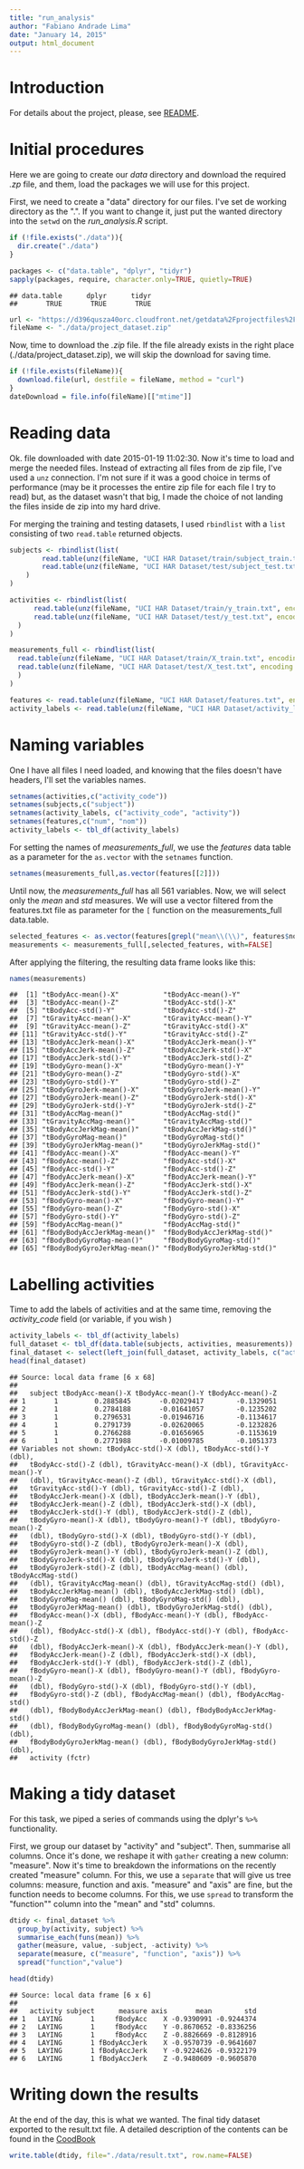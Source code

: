 ```yaml
---
title: "run_analysis"
author: "Fabiano Andrade Lima"
date: "January 14, 2015"
output: html_document
---
```

# Introduction 

For details about the project, please, see [README](./README.md).

# Initial procedures

Here we are going to create our *data* directory and download the required *.zp* file, and them, load the packages we will use for this project.

First, we need to create a "data" directory for our files. I've set de working directory as the ".". If you want to change it, just put the wanted directory into the `setwd` on the *run_analysis.R* script.


```r
if (!file.exists("./data")){
  dir.create("./data")
}

packages <- c("data.table", "dplyr", "tidyr")
sapply(packages, require, character.only=TRUE, quietly=TRUE)
```

```
## data.table      dplyr      tidyr 
##       TRUE       TRUE       TRUE
```

```r
url <- "https://d396qusza40orc.cloudfront.net/getdata%2Fprojectfiles%2FUCI%20HAR%20Dataset.zip"
fileName <- "./data/project_dataset.zip"
```


Now, time to download the *.zip* file. If the file already exists in the right place (./data/project_dataset.zip), we will skip the download for saving time.


```r
if (!file.exists(fileName)){
  download.file(url, destfile = fileName, method = "curl")
}
dateDownload = file.info(fileName)[["mtime"]]
```

# Reading data

Ok. file downloaded with date 2015-01-19 11:02:30. Now it's time to load and merge the needed files. Instead of extracting all files from de zip file, I've used a `unz` connection. I'm not sure if it was a good choice in terms of performance (may be it processes the entire zip file for each file I try to read) but, as the dataset wasn't that big, I made the choice of not landing the files inside de zip into my hard drive.

For merging the training and testing datasets, I used `rbindlist` with a `list` consisting of two `read.table` returned objects.


```r
subjects <- rbindlist(list(
        read.table(unz(fileName, "UCI HAR Dataset/train/subject_train.txt", encoding = getOption("encoding"))),
        read.table(unz(fileName, "UCI HAR Dataset/test/subject_test.txt", encoding = getOption("encoding")))
    )
)

activities <- rbindlist(list(
      read.table(unz(fileName, "UCI HAR Dataset/train/y_train.txt", encoding = getOption("encoding"))),
      read.table(unz(fileName, "UCI HAR Dataset/test/y_test.txt", encoding = getOption("encoding")))
  )
)

measurements_full <- rbindlist(list(
  read.table(unz(fileName, "UCI HAR Dataset/train/X_train.txt", encoding = getOption("encoding"))),
  read.table(unz(fileName, "UCI HAR Dataset/test/X_test.txt", encoding = getOption("encoding")))
  )
)

features <- read.table(unz(fileName, "UCI HAR Dataset/features.txt", encoding = getOption("encoding")))
activity_labels <- read.table(unz(fileName, "UCI HAR Dataset/activity_labels.txt", encoding = getOption("encoding")))
```

# Naming variables

One I have all files I need loaded, and knowing that the files doesn't have headers,  I'll set the variables names.


```r
setnames(activities,c("activity_code")) 
setnames(subjects,c("subject")) 
setnames(activity_labels, c("activity_code", "activity"))
setnames(features,c("num", "nom"))
activity_labels <- tbl_df(activity_labels)
```

For setting the names of *measurements_full*, we use the *features* data table as a parameter for the `as.vector` with the `setnames` function.


```r
setnames(measurements_full,as.vector(features[[2]]))
```

Until now, the *measurements_full* has all 561 variables. Now, we will select only the *mean* and *std* measures. We will use a vector filtered from the features.txt file as parameter for the `[` function on the measurements_full data.table.


```r
selected_features <- as.vector(features[grepl("mean\\(\\)", features$nom) | grepl("std\\(\\)", features$nom),][[2]])
measurements <- measurements_full[,selected_features, with=FALSE]
```

After applying the filtering, the resulting data frame looks like this:


```r
names(measurements)
```

```
##  [1] "tBodyAcc-mean()-X"           "tBodyAcc-mean()-Y"          
##  [3] "tBodyAcc-mean()-Z"           "tBodyAcc-std()-X"           
##  [5] "tBodyAcc-std()-Y"            "tBodyAcc-std()-Z"           
##  [7] "tGravityAcc-mean()-X"        "tGravityAcc-mean()-Y"       
##  [9] "tGravityAcc-mean()-Z"        "tGravityAcc-std()-X"        
## [11] "tGravityAcc-std()-Y"         "tGravityAcc-std()-Z"        
## [13] "tBodyAccJerk-mean()-X"       "tBodyAccJerk-mean()-Y"      
## [15] "tBodyAccJerk-mean()-Z"       "tBodyAccJerk-std()-X"       
## [17] "tBodyAccJerk-std()-Y"        "tBodyAccJerk-std()-Z"       
## [19] "tBodyGyro-mean()-X"          "tBodyGyro-mean()-Y"         
## [21] "tBodyGyro-mean()-Z"          "tBodyGyro-std()-X"          
## [23] "tBodyGyro-std()-Y"           "tBodyGyro-std()-Z"          
## [25] "tBodyGyroJerk-mean()-X"      "tBodyGyroJerk-mean()-Y"     
## [27] "tBodyGyroJerk-mean()-Z"      "tBodyGyroJerk-std()-X"      
## [29] "tBodyGyroJerk-std()-Y"       "tBodyGyroJerk-std()-Z"      
## [31] "tBodyAccMag-mean()"          "tBodyAccMag-std()"          
## [33] "tGravityAccMag-mean()"       "tGravityAccMag-std()"       
## [35] "tBodyAccJerkMag-mean()"      "tBodyAccJerkMag-std()"      
## [37] "tBodyGyroMag-mean()"         "tBodyGyroMag-std()"         
## [39] "tBodyGyroJerkMag-mean()"     "tBodyGyroJerkMag-std()"     
## [41] "fBodyAcc-mean()-X"           "fBodyAcc-mean()-Y"          
## [43] "fBodyAcc-mean()-Z"           "fBodyAcc-std()-X"           
## [45] "fBodyAcc-std()-Y"            "fBodyAcc-std()-Z"           
## [47] "fBodyAccJerk-mean()-X"       "fBodyAccJerk-mean()-Y"      
## [49] "fBodyAccJerk-mean()-Z"       "fBodyAccJerk-std()-X"       
## [51] "fBodyAccJerk-std()-Y"        "fBodyAccJerk-std()-Z"       
## [53] "fBodyGyro-mean()-X"          "fBodyGyro-mean()-Y"         
## [55] "fBodyGyro-mean()-Z"          "fBodyGyro-std()-X"          
## [57] "fBodyGyro-std()-Y"           "fBodyGyro-std()-Z"          
## [59] "fBodyAccMag-mean()"          "fBodyAccMag-std()"          
## [61] "fBodyBodyAccJerkMag-mean()"  "fBodyBodyAccJerkMag-std()"  
## [63] "fBodyBodyGyroMag-mean()"     "fBodyBodyGyroMag-std()"     
## [65] "fBodyBodyGyroJerkMag-mean()" "fBodyBodyGyroJerkMag-std()"
```

# Labelling activities

Time to add the labels of activities and at the same time, removing the *activity_code* field (or variable, if you wish )


```r
activity_labels <- tbl_df(activity_labels)
full_dataset <- tbl_df(data.table(subjects, activities, measurements))
final_dataset <- select(left_join(full_dataset, activity_labels, c("activity_code"), copy=TRUE),-(activity_code))
head(final_dataset)
```

```
## Source: local data frame [6 x 68]
## 
##   subject tBodyAcc-mean()-X tBodyAcc-mean()-Y tBodyAcc-mean()-Z
## 1       1         0.2885845       -0.02029417        -0.1329051
## 2       1         0.2784188       -0.01641057        -0.1235202
## 3       1         0.2796531       -0.01946716        -0.1134617
## 4       1         0.2791739       -0.02620065        -0.1232826
## 5       1         0.2766288       -0.01656965        -0.1153619
## 6       1         0.2771988       -0.01009785        -0.1051373
## Variables not shown: tBodyAcc-std()-X (dbl), tBodyAcc-std()-Y (dbl),
##   tBodyAcc-std()-Z (dbl), tGravityAcc-mean()-X (dbl), tGravityAcc-mean()-Y
##   (dbl), tGravityAcc-mean()-Z (dbl), tGravityAcc-std()-X (dbl),
##   tGravityAcc-std()-Y (dbl), tGravityAcc-std()-Z (dbl),
##   tBodyAccJerk-mean()-X (dbl), tBodyAccJerk-mean()-Y (dbl),
##   tBodyAccJerk-mean()-Z (dbl), tBodyAccJerk-std()-X (dbl),
##   tBodyAccJerk-std()-Y (dbl), tBodyAccJerk-std()-Z (dbl),
##   tBodyGyro-mean()-X (dbl), tBodyGyro-mean()-Y (dbl), tBodyGyro-mean()-Z
##   (dbl), tBodyGyro-std()-X (dbl), tBodyGyro-std()-Y (dbl),
##   tBodyGyro-std()-Z (dbl), tBodyGyroJerk-mean()-X (dbl),
##   tBodyGyroJerk-mean()-Y (dbl), tBodyGyroJerk-mean()-Z (dbl),
##   tBodyGyroJerk-std()-X (dbl), tBodyGyroJerk-std()-Y (dbl),
##   tBodyGyroJerk-std()-Z (dbl), tBodyAccMag-mean() (dbl), tBodyAccMag-std()
##   (dbl), tGravityAccMag-mean() (dbl), tGravityAccMag-std() (dbl),
##   tBodyAccJerkMag-mean() (dbl), tBodyAccJerkMag-std() (dbl),
##   tBodyGyroMag-mean() (dbl), tBodyGyroMag-std() (dbl),
##   tBodyGyroJerkMag-mean() (dbl), tBodyGyroJerkMag-std() (dbl),
##   fBodyAcc-mean()-X (dbl), fBodyAcc-mean()-Y (dbl), fBodyAcc-mean()-Z
##   (dbl), fBodyAcc-std()-X (dbl), fBodyAcc-std()-Y (dbl), fBodyAcc-std()-Z
##   (dbl), fBodyAccJerk-mean()-X (dbl), fBodyAccJerk-mean()-Y (dbl),
##   fBodyAccJerk-mean()-Z (dbl), fBodyAccJerk-std()-X (dbl),
##   fBodyAccJerk-std()-Y (dbl), fBodyAccJerk-std()-Z (dbl),
##   fBodyGyro-mean()-X (dbl), fBodyGyro-mean()-Y (dbl), fBodyGyro-mean()-Z
##   (dbl), fBodyGyro-std()-X (dbl), fBodyGyro-std()-Y (dbl),
##   fBodyGyro-std()-Z (dbl), fBodyAccMag-mean() (dbl), fBodyAccMag-std()
##   (dbl), fBodyBodyAccJerkMag-mean() (dbl), fBodyBodyAccJerkMag-std()
##   (dbl), fBodyBodyGyroMag-mean() (dbl), fBodyBodyGyroMag-std() (dbl),
##   fBodyBodyGyroJerkMag-mean() (dbl), fBodyBodyGyroJerkMag-std() (dbl),
##   activity (fctr)
```

# Making a tidy dataset

For this task, we piped a series of commands using the dplyr's `%>%` functionality.

First, we group our dataset by "activity" and "subject". Then, summarise all columns. Once it's done, we reshape it with `gather` creating a new column: "measure". Now it's time to breakdown the informations on the recently created "measure" column. For this, we use a `separate` that will give us tree columns: measure, function and axis. "measure" and "axis" are fine, but the function needs to become columns. For this, we use `spread` to transform the "function"" column into the "mean" and "std" columns.


```r
dtidy <- final_dataset %>%
  group_by(activity, subject) %>%
  summarise_each(funs(mean)) %>%
  gather(measure, value, -subject, -activity) %>%
  separate(measure, c("measure", "function", "axis")) %>%
  spread("function","value")

head(dtidy)
```

```
## Source: local data frame [6 x 6]
## 
##   activity subject      measure axis       mean        std
## 1   LAYING       1     fBodyAcc    X -0.9390991 -0.9244374
## 2   LAYING       1     fBodyAcc    Y -0.8670652 -0.8336256
## 3   LAYING       1     fBodyAcc    Z -0.8826669 -0.8128916
## 4   LAYING       1 fBodyAccJerk    X -0.9570739 -0.9641607
## 5   LAYING       1 fBodyAccJerk    Y -0.9224626 -0.9322179
## 6   LAYING       1 fBodyAccJerk    Z -0.9480609 -0.9605870
```

# Writing down the results

At the end of the day, this is what we wanted. The final tidy dataset exported to the result.txt file. A detailed description of the contents can be found in the [CoodBook](./CodeBook.md)


```r
write.table(dtidy, file="./data/result.txt", row.name=FALSE)
```


